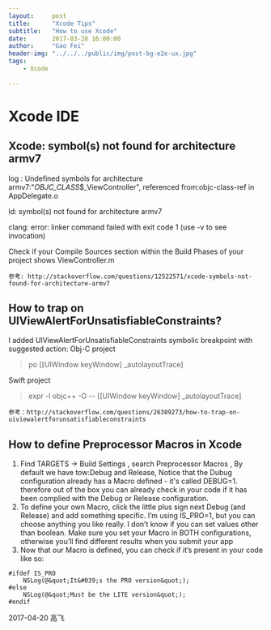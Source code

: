 ```yaml
---
layout:     post
title:      "Xcode Tips"
subtitle:   "How to use Xcode"
date:       2017-03-28 16:00:00
author:     "Gao Fei"
header-img: "../../../public/img/post-bg-e2e-ux.jpg"
tags:
    - Xcode
    
---
```


# Xcode IDE

## Xcode: symbol(s) not found for architecture armv7

 log : Undefined symbols for architecture armv7:"_OBJC_CLASS_$_ViewController", referenced from:objc-class-ref in AppDelegate.o
 
 ld: symbol(s) not found for architecture armv7
 
 clang: error: linker command failed with exit code 1 (use -v to see invocation)

Check if your Compile Sources section within the Build Phases of your project shows ViewController.m

`
参考: http://stackoverflow.com/questions/12522571/xcode-symbols-not-found-for-architecture-armv7
`


## How to trap on UIViewAlertForUnsatisfiableConstraints?

 I added UIViewAlertForUnsatisfiableConstraints symbolic breakpoint with suggested action:
Obj-C project

> po [[UIWindow keyWindow] _autolayoutTrace]

Swift project

> expr -l objc++ -O -- [[UIWindow keyWindow] _autolayoutTrace]

`
参考：http://stackoverflow.com/questions/26389273/how-to-trap-on-uiviewalertforunsatisfiableconstraints
`


## How to define Preprocessor Macros in Xcode

1. Find TARGETS -> Build Settings , search Preprocessor Macros , By default we have tow:Debug and Release, Notice that the Dubug configuration already has a Macro defined - it's called DEBUG=1. therefore out of the box you can already check in your code if it has been complied with the Debug or Release configuration.
2. To define your own Macro, click the little plus sign next Debug (and Release) and add something specific. I’m using IS_PRO=1, but you can choose anything you like really. I don’t know if you can set values other than boolean. Make sure you set your Macro in BOTH configurations, otherwise you’ll find different results when you submit your app
3. Now that our Macro is defined, you can check if it’s present in your code like so:

```
#ifdef IS_PRO
    NSLog(@&quot;It&#039;s the PRO version&quot;);
#else
    NSLog(@&quot;Must be the LITE version&quot;);
#endif
```






2017-04-20 高飞


